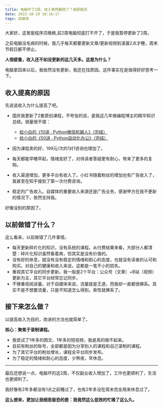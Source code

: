 ```yaml
---
title: 电脑坏了2周，收入竟然翻倍了？细思极恐
date: 2023-10-19 10:16:17
tags: 自媒体
---
```



大家好，这里是程序员晚枫,前2周电脑彻底打不开了，于是我暂停更新了2周。

之前电脑没毛病的时候，我几乎每天都要更新文章/更新视频到凌晨2点才睡，周末节假日都不停止。

**人很疲惫，收入还不如没更新的这几天多。这是为什么？**

电脑拿回来以后，我依然没有更新，我还在找原因。这件事实在是值得好好思考一下。

## 收入提高的原因

先说说收入为什么提高了吧。

- 国庆我更新了2套原创课程，不夸张的说，是我这几年做编程博主的精华知识总结。销量很不错：
  - [给小白的《10讲 · Python微信机器人》（完结）](https://mp.weixin.qq.com/s/HIl7ZsldGc9Lp8JtCEzOpg)
  - [给小白的《50讲 · Python自动化办公》（完结）](https://mp.weixin.qq.com/s/tKlzVee4kmJk4dGfKvVnFQ)

- 因为课程卖的好，199元/次的1对1咨询也增加了。
- 每天都能早睡早起，情绪变好了，对待读者答疑更有耐心，带来了更多的复购。
- 收入渠道增加，更多平台有收入了。小红书随着粉丝的增加也有广告收入了，我甚至在知乎接到了第一次付费咨询。
- 稳定的广告收入。自媒体的重要收入来源还是广告业务，感谢甲方在我不更新的情况下，依然支持我。

好像没别的原因了。

## 以前做错了什么？

这么看来，以前做错了几件事情。

- 每天更新碎片化的知识，没有系统的课程。从付费结果来看，大部分人都清楚：碎片化知识虽然看着爽，但其实是没有价值的。
- 没有好的休息，就没有没有稳定的情绪和耐心的态度，也就没有读者的认可和购买。对自己的健康和收入来说，这都是一笔不小的损失。
- 重视其它平台的同步更新。我一般是2个平台：公众号（文章）+B站（视频）更新为主，其它平台经常忘记同步。
- 不够重视阅读量。对于自媒体来说，流量就是王道，而我却一直都很佛系。其实不是不想要流量，只是不知道怎么得到，索性就佛系了。


## 接下来怎么做？

以提高收入为目的，改进的方法也就简单了。

**核心：聚焦于录制课程。**

- 我尝试了1年多的图文、1年多的短视频，我是真的做不起来。
- 目前有粉丝的账号，全部都是因为分享别人的课程和自己录制的课程。
- 为了其它平台的粉丝增长，课程全平台同步发布。
- 为了稳定的情绪和耐心的态度，少熬夜，早休息。


----

最后还想说一点，电脑坏的这2周，不仅副业收入增加了，工作也更顺利了，生活也更顺利了。

我好像有2年多都没有1点之前睡过了，也有2年多没在周末完全用来休息过了。

**这么想来，更加让我细思极恐的是：我竟然这么低效的忙碌了这么久。**












